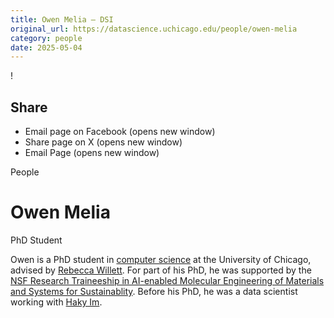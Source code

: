 ```yaml
---
title: Owen Melia – DSI
original_url: https://datascience.uchicago.edu/people/owen-melia
category: people
date: 2025-05-04
---
```


<!-- Table-like structure detected -->

!

## Share

* Email page on Facebook (opens new window)
* Share page on X (opens new window)
* Email Page (opens new window)

<!-- Table-like structure detected -->

People

# Owen Melia

PhD Student

Owen is a PhD student in [computer science](https://cs.uchicago.edu/) at the University of Chicago, advised by [Rebecca Willett](https://willett.psd.uchicago.edu/). For part of his PhD, he was supported by the [NSF Research Traineeship in AI-enabled Molecular Engineering of Materials and Systems for Sustainablity](https://www.nrt.pme.uchicago.edu/). Before his PhD, he was a data scientist working with [Haky Im](https://hakyimlab.org/).